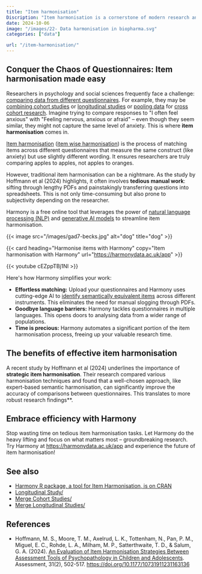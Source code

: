 ```yaml
---
title: "Item harmonisation"
Discription: "Item harmonisation is a cornerstone of modern research and development."
date: 2024-10-06
image: "/images/22- Data harmonisation in biopharma.svg"
categories: ["data"]

url: "/item-harmonisation/"
---
```



## Conquer the Chaos of Questionnaires:  Item harmonisation made easy

Researchers in psychology and social sciences frequently face a challenge: [comparing data from different questionnaires](/item-harmonisation/harmony-a-free-ai-tool-for-harmonisation-of-instruments-in-psychology/). For example, they may be [combining cohort studies](/item-harmonisation/harmony-a-free-ai-tool-to-combine-cohort-studies/) or [longitudinal studies](/item-harmonisation/harmony-a-free-ai-tool-for-longitudinal-study-in-psychology/) or [pooling data](/item-harmonisation/harmony-a-free-ai-tool-for-data-pooling/) for [cross cohort research](/item-harmonisation/harmony-a-free-ai-tool-for-cross-cohort-research/). Imagine trying to compare responses to "I often feel anxious" with "Feeling nervous, anxious or afraid" –  even though they seem similar, they might not capture the same level of anxiety. This is where **item harmonisation** comes in.

[Item harmonisation](/item-harmonisation/harmony-a-free-ai-tool-for-item-harmonisation/) ([item wise harmonisation](/item-harmonisation/harmony-a-free-ai-tool-for-item-wise-harmonisation/)) is the process of matching items across different questionnaires that measure the same construct (like anxiety) but use slightly different wording. It ensures researchers are truly comparing apples to apples, not apples to oranges. 

However, traditional item harmonisation can be a nightmare. As the study by Hoffmann et al (2024)  highlights,  it often involves  **tedious manual work**: sifting through lengthy PDFs and painstakingly transferring questions into spreadsheets. This is not only time-consuming but also prone to subjectivity depending on the researcher. 

Harmony is a free online tool that leverages the power of  [natural language processing (NLP)](/nlp-semantic-text-matching/measuring-the-performance-of-nlp-algorithms/) and  [generative AI models](/nlp-semantic-text-matching/) to streamline item harmonisation. 


{{< image src="/images/gad7-becks.jpg" alt="dog" title="dog" >}}

{{< card heading="Harmonise items with Harmony" copy="Item harmonisation with Harmony" url="https://harmonydata.ac.uk/app" >}}

{{< youtube cEZppTBj1NI >}}

Here's how Harmony simplifies your work:

* **Effortless matching:**  Upload your questionnaires and Harmony uses  cutting-edge AI  to [identify semantically equivalent items](/item-harmonisation/find-matching-and-common-items-in-questionnaires-and-surveys/)  across different instruments. This eliminates the need for manual slogging through PDFs.
* **Goodbye language barriers:**  Harmony tackles questionnaires in  multiple languages. This opens doors to analysing data from a wider range of populations.
* **Time is precious:**  Harmony automates a significant portion of the item harmonisation process, freeing up your valuable research time.

## The benefits of effective item harmonisation

A recent study by Hoffmann et al (2024) underlines the importance of  **strategic item harmonisation**. Their research compared various harmonisation techniques and found that a well-chosen approach, like expert-based semantic harmonisation, can significantly improve the accuracy of comparisons between questionnaires. This translates to  more robust research findings**.

## Embrace efficiency with Harmony

Stop wasting time on tedious item harmonisation tasks. Let Harmony do the heavy lifting and focus on what matters most – groundbreaking research.  Try Harmony at https://harmonydata.ac.uk/app and experience the future of item harmonisation!

## See also

* [Harmony R package, a tool for Item Harmonisation, is on CRAN](/harmony-natural-language-processing-tool-for-item-harmonisation-is-now-on-cran/)
* [Longitudinal Study/](/item-harmonisation/harmony-a-free-ai-tool-for-longitudinal-study/)
* [Merge Cohort Studies/](/item-harmonisation/harmony-a-free-ai-tool-to-merge-cohort-studies/)
* [Merge Longitudinal Studies/](/item-harmonisation/harmony-a-free-ai-tool-to-merge-longitudinal-studies/)

## References

* Hoffmann, M. S., Moore, T. M., Axelrud, L. K., Tottenham, N., Pan, P. M., Miguel, E. C., Rohde, L. A., Milham, M. P., Satterthwaite, T. D., & Salum, G. A. (2024). [An Evaluation of Item Harmonisation Strategies Between Assessment Tools of Psychopathology in Children and Adolescents](https://pubmed.ncbi.nlm.nih.gov/37042304/). Assessment, 31(2), 502-517. https://doi.org/10.1177/10731911231163136
